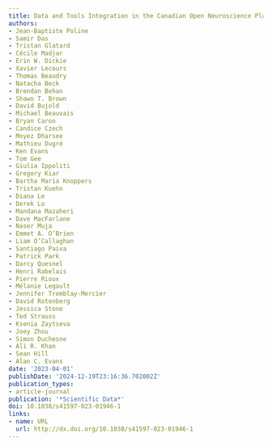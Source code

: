 ```yaml
---
title: Data and Tools Integration in the Canadian Open Neuroscience Platform
authors:
- Jean-Baptiste Poline
- Samir Das
- Tristan Glatard
- Cécile Madjar
- Erin W. Dickie
- Xavier Lecours
- Thomas Beaudry
- Natacha Beck
- Brendan Behan
- Shawn T. Brown
- David Bujold
- Michael Beauvais
- Bryan Caron
- Candice Czech
- Moyez Dharsee
- Mathieu Dugré
- Ken Evans
- Tom Gee
- Giulia Ippoliti
- Gregory Kiar
- Bartha Maria Knoppers
- Tristan Kuehn
- Diana Le
- Derek Lo
- Mandana Mazaheri
- Dave MacFarlane
- Naser Muja
- Emmet A. O’Brien
- Liam O’Callaghan
- Santiago Paiva
- Patrick Park
- Darcy Quesnel
- Henri Rabelais
- Pierre Rioux
- Mélanie Legault
- Jennifer Tremblay-Mercier
- David Rotenberg
- Jessica Stone
- Ted Strauss
- Ksenia Zaytseva
- Joey Zhou
- Simon Duchesne
- Ali R. Khan
- Sean Hill
- Alan C. Evans
date: '2023-04-01'
publishDate: '2024-12-19T23:16:36.702002Z'
publication_types:
- article-journal
publication: '*Scientific Data*'
doi: 10.1038/s41597-023-01946-1
links:
- name: URL
  url: http://dx.doi.org/10.1038/s41597-023-01946-1
---
```

